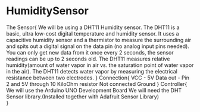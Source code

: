 # HumiditySensor
The Sensor{
     We will be using a DHT11 Humidity sensor. 
     The DHT11 is a basic, ultra low-cost digital temperature and humidity sensor. 
     It uses a capacitive humidity sensor and a thermistor to measure the surrounding air and spits out a digital signal on the data pin (no analog input pins needed).
     You can only get new data from it once every 2 seconds, the sensor readings can be up to 2 seconds old.
     The DHT11 measures relative humidity(amount of water vapor in air vs. the saturation point of water vapor in the air).
     The DHT11 detects water vapor by measuring the electrical resistance between two electrodes.
}
Connection{
     VCC - 5V
     Data out - Pin 2 and 5V through 10 KiloOhm resistor
     Not connected
     Ground 
}
Controller{
     We will use the Arduino UNO Development Board
     We will need the DHT Sensor library.(Installed together with Adafruit Sensor Library)     
}
 
